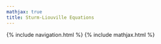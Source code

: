 ```yaml
---
mathjax: true
title: Sturm-Liouville Equations
---
```

{% include navigation.html %}
{% include mathjax.html %}


